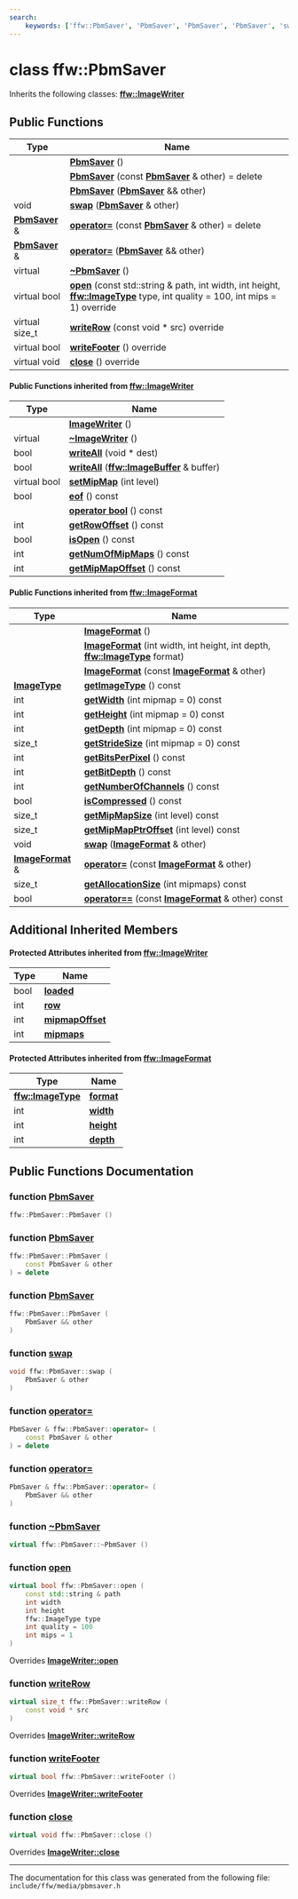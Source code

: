 ```yaml
---
search:
    keywords: ['ffw::PbmSaver', 'PbmSaver', 'PbmSaver', 'PbmSaver', 'swap', 'operator=', 'operator=', '~PbmSaver', 'open', 'writeRow', 'writeFooter', 'close', 'ImageWriter', '~ImageWriter', 'open', 'close', 'writeRow', 'writeAll', 'writeAll', 'setMipMap', 'writeFooter', 'eof', 'operator bool', 'getRowOffset', 'isOpen', 'getNumOfMipMaps', 'getMipMapOffset', 'ImageFormat', 'ImageFormat', 'ImageFormat', 'getImageType', 'getWidth', 'getHeight', 'getDepth', 'getStrideSize', 'getBitsPerPixel', 'getBitDepth', 'getNumberOfChannels', 'isCompressed', 'getMipMapSize', 'getMipMapPtrOffset', 'swap', 'operator=', 'getAllocationSize', 'operator==']
---
```


# class ffw::PbmSaver



Inherits the following classes: **[ffw::ImageWriter](classffw_1_1_image_writer.md)**

## Public Functions

|Type|Name|
|-----|-----|
||[**PbmSaver**](classffw_1_1_pbm_saver.md#1aaf2cecc4aad147b9da60ca19998ebf13) () |
||[**PbmSaver**](classffw_1_1_pbm_saver.md#1aef426d639a39fca7980d2ca183fa34bd) (const **[PbmSaver](classffw_1_1_pbm_saver.md)** & other) = delete |
||[**PbmSaver**](classffw_1_1_pbm_saver.md#1a259829cbd0b17df0023f99d0d4787124) (**[PbmSaver](classffw_1_1_pbm_saver.md)** && other) |
|void|[**swap**](classffw_1_1_pbm_saver.md#1a1bee32ef08a8a2667cb492b44521af7a) (**[PbmSaver](classffw_1_1_pbm_saver.md)** & other) |
|**[PbmSaver](classffw_1_1_pbm_saver.md)** &|[**operator=**](classffw_1_1_pbm_saver.md#1acc238307de57ad1951d1421f17ea5ef4) (const **[PbmSaver](classffw_1_1_pbm_saver.md)** & other) = delete |
|**[PbmSaver](classffw_1_1_pbm_saver.md)** &|[**operator=**](classffw_1_1_pbm_saver.md#1a2f4c00fd4dcbd7639a8a48eb03258561) (**[PbmSaver](classffw_1_1_pbm_saver.md)** && other) |
|virtual |[**~PbmSaver**](classffw_1_1_pbm_saver.md#1a3f97b73544871726d8ae359db7a32f60) () |
|virtual bool|[**open**](classffw_1_1_pbm_saver.md#1aee1263272e0916d2e7453aebb5efda60) (const std::string & path, int width, int height, **[ffw::ImageType](namespaceffw.md#1a92226423d9aa0edfe0ca1dde2141e028)** type, int quality = 100, int mips = 1) override |
|virtual size\_t|[**writeRow**](classffw_1_1_pbm_saver.md#1aadb68576399ae6224717cd67b510e65a) (const void \* src) override |
|virtual bool|[**writeFooter**](classffw_1_1_pbm_saver.md#1ab032962dde9c1802706243f7a31cd7ea) () override |
|virtual void|[**close**](classffw_1_1_pbm_saver.md#1aa164bbdd28d9b9dbc074faf1bbf8ed23) () override |


#### Public Functions inherited from [ffw::ImageWriter](classffw_1_1_image_writer.md)

|Type|Name|
|-----|-----|
||[**ImageWriter**](classffw_1_1_image_writer.md#1a0fd08e680ce039ae73f95aee64496987) () |
|virtual |[**~ImageWriter**](classffw_1_1_image_writer.md#1ace63bec05eb60104b74de3a870eec386) () |
|bool|[**writeAll**](classffw_1_1_image_writer.md#1a95934c31ae9550a2a0a57c2b352a80bc) (void \* dest) |
|bool|[**writeAll**](classffw_1_1_image_writer.md#1ac1271761a010069b418d157e7ea4cea3) (**[ffw::ImageBuffer](classffw_1_1_image_buffer.md)** & buffer) |
|virtual bool|[**setMipMap**](classffw_1_1_image_writer.md#1ac261ab25f1985989831105d3cbcf81e8) (int level) |
|bool|[**eof**](classffw_1_1_image_writer.md#1a5b1c288ec150d346cf0b15cb59f2d61f) () const |
||[**operator bool**](classffw_1_1_image_writer.md#1ab54e10e6ab91958cee30ddfd7949830a) () const |
|int|[**getRowOffset**](classffw_1_1_image_writer.md#1a65502c51bc454d2829ce3482d206a1e8) () const |
|bool|[**isOpen**](classffw_1_1_image_writer.md#1afc935a20677f4f310088dc831b302eb3) () const |
|int|[**getNumOfMipMaps**](classffw_1_1_image_writer.md#1a5caee208812977bba6514290f10acbba) () const |
|int|[**getMipMapOffset**](classffw_1_1_image_writer.md#1a093d6cc0ba73b35b3741167a362c47a4) () const |


#### Public Functions inherited from [ffw::ImageFormat](classffw_1_1_image_format.md)

|Type|Name|
|-----|-----|
||[**ImageFormat**](classffw_1_1_image_format.md#1a5c2552e2129595fdb74923e00f3f51e1) () |
||[**ImageFormat**](classffw_1_1_image_format.md#1a0d214d9324cce891461d07b30be64c34) (int width, int height, int depth, **[ffw::ImageType](namespaceffw.md#1a92226423d9aa0edfe0ca1dde2141e028)** format) |
||[**ImageFormat**](classffw_1_1_image_format.md#1a292f274f857b9da281b9ccb17d07b9ef) (const **[ImageFormat](classffw_1_1_image_format.md)** & other) |
|**[ImageType](namespaceffw.md#1a92226423d9aa0edfe0ca1dde2141e028)**|[**getImageType**](classffw_1_1_image_format.md#1a1bb0e2d7c7916dc840516e97b0fe27d1) () const |
|int|[**getWidth**](classffw_1_1_image_format.md#1af8aa5a20fe893f3289a26b1bc52c1a43) (int mipmap = 0) const |
|int|[**getHeight**](classffw_1_1_image_format.md#1a73e22a919bf12a2207d65496398a6a5f) (int mipmap = 0) const |
|int|[**getDepth**](classffw_1_1_image_format.md#1ae162bf4b48f3dd2e2d7739c927a779b8) (int mipmap = 0) const |
|size\_t|[**getStrideSize**](classffw_1_1_image_format.md#1a55de6ea2325fc284e2fbd027146a53ee) (int mipmap = 0) const |
|int|[**getBitsPerPixel**](classffw_1_1_image_format.md#1a4926378546cb727ad4930fa5797ddd83) () const |
|int|[**getBitDepth**](classffw_1_1_image_format.md#1a07c9771437ef7bfaabe3f51164a99eac) () const |
|int|[**getNumberOfChannels**](classffw_1_1_image_format.md#1a388b531a9ea109266cfc2509e79f6751) () const |
|bool|[**isCompressed**](classffw_1_1_image_format.md#1a6c4430f5cfc51120bfc04008bcdb6210) () const |
|size\_t|[**getMipMapSize**](classffw_1_1_image_format.md#1ac8967d7bd7b6b300e2a8c3ff6b6dfd88) (int level) const |
|size\_t|[**getMipMapPtrOffset**](classffw_1_1_image_format.md#1a95be015bde6130bcf6d27472b74f555e) (int level) const |
|void|[**swap**](classffw_1_1_image_format.md#1a1f855dd5b248274b53766a81102d583d) (**[ImageFormat](classffw_1_1_image_format.md)** & other) |
|**[ImageFormat](classffw_1_1_image_format.md)** &|[**operator=**](classffw_1_1_image_format.md#1a69b46ddfe7e8768658602003530bac23) (const **[ImageFormat](classffw_1_1_image_format.md)** & other) |
|size\_t|[**getAllocationSize**](classffw_1_1_image_format.md#1a6e0eb8d724ec7ee0195ee8f25cf92ff3) (int mipmaps) const |
|bool|[**operator==**](classffw_1_1_image_format.md#1a859ea5ac46aee7a01817dcaca12a18bd) (const **[ImageFormat](classffw_1_1_image_format.md)** & other) const |


## Additional Inherited Members

#### Protected Attributes inherited from [ffw::ImageWriter](classffw_1_1_image_writer.md)

|Type|Name|
|-----|-----|
|bool|[**loaded**](classffw_1_1_image_writer.md#1a4d09307b38ab24200f4c48acf7388f02)|
|int|[**row**](classffw_1_1_image_writer.md#1af45929e45e8a77eafd5385f6e0ec0a1e)|
|int|[**mipmapOffset**](classffw_1_1_image_writer.md#1a5818fb22b1bea07fdf05dbd24d9aa15e)|
|int|[**mipmaps**](classffw_1_1_image_writer.md#1afa8dd4585158b44e4719b20358966328)|


#### Protected Attributes inherited from [ffw::ImageFormat](classffw_1_1_image_format.md)

|Type|Name|
|-----|-----|
|**[ffw::ImageType](namespaceffw.md#1a92226423d9aa0edfe0ca1dde2141e028)**|[**format**](classffw_1_1_image_format.md#1a00569cba5e7d8df7582554718f908d7e)|
|int|[**width**](classffw_1_1_image_format.md#1a1a26d9b05851d073858b34ccabc40a79)|
|int|[**height**](classffw_1_1_image_format.md#1a7c62585ac46e6fc7c3fe6efab59cfd4c)|
|int|[**depth**](classffw_1_1_image_format.md#1a128894191ad04073b44663b8541f97aa)|


## Public Functions Documentation

### function <a id="1aaf2cecc4aad147b9da60ca19998ebf13" href="#1aaf2cecc4aad147b9da60ca19998ebf13">PbmSaver</a>

```cpp
ffw::PbmSaver::PbmSaver ()
```



### function <a id="1aef426d639a39fca7980d2ca183fa34bd" href="#1aef426d639a39fca7980d2ca183fa34bd">PbmSaver</a>

```cpp
ffw::PbmSaver::PbmSaver (
    const PbmSaver & other
) = delete
```



### function <a id="1a259829cbd0b17df0023f99d0d4787124" href="#1a259829cbd0b17df0023f99d0d4787124">PbmSaver</a>

```cpp
ffw::PbmSaver::PbmSaver (
    PbmSaver && other
)
```



### function <a id="1a1bee32ef08a8a2667cb492b44521af7a" href="#1a1bee32ef08a8a2667cb492b44521af7a">swap</a>

```cpp
void ffw::PbmSaver::swap (
    PbmSaver & other
)
```



### function <a id="1acc238307de57ad1951d1421f17ea5ef4" href="#1acc238307de57ad1951d1421f17ea5ef4">operator=</a>

```cpp
PbmSaver & ffw::PbmSaver::operator= (
    const PbmSaver & other
) = delete
```



### function <a id="1a2f4c00fd4dcbd7639a8a48eb03258561" href="#1a2f4c00fd4dcbd7639a8a48eb03258561">operator=</a>

```cpp
PbmSaver & ffw::PbmSaver::operator= (
    PbmSaver && other
)
```



### function <a id="1a3f97b73544871726d8ae359db7a32f60" href="#1a3f97b73544871726d8ae359db7a32f60">~PbmSaver</a>

```cpp
virtual ffw::PbmSaver::~PbmSaver ()
```



### function <a id="1aee1263272e0916d2e7453aebb5efda60" href="#1aee1263272e0916d2e7453aebb5efda60">open</a>

```cpp
virtual bool ffw::PbmSaver::open (
    const std::string & path
    int width
    int height
    ffw::ImageType type
    int quality = 100
    int mips = 1
)
```

Overrides **[ImageWriter::open](classffw_1_1_image_writer.md#1ab549a1367fdab422ff4c6b41f3e91f15)**


### function <a id="1aadb68576399ae6224717cd67b510e65a" href="#1aadb68576399ae6224717cd67b510e65a">writeRow</a>

```cpp
virtual size_t ffw::PbmSaver::writeRow (
    const void * src
)
```

Overrides **[ImageWriter::writeRow](classffw_1_1_image_writer.md#1ae3ab21e0cae7dc204aeebdf4ef58337d)**


### function <a id="1ab032962dde9c1802706243f7a31cd7ea" href="#1ab032962dde9c1802706243f7a31cd7ea">writeFooter</a>

```cpp
virtual bool ffw::PbmSaver::writeFooter ()
```

Overrides **[ImageWriter::writeFooter](classffw_1_1_image_writer.md#1a38a3ee7a3c1580737c141ffd2569f75d)**


### function <a id="1aa164bbdd28d9b9dbc074faf1bbf8ed23" href="#1aa164bbdd28d9b9dbc074faf1bbf8ed23">close</a>

```cpp
virtual void ffw::PbmSaver::close ()
```

Overrides **[ImageWriter::close](classffw_1_1_image_writer.md#1a0b18fcad15107286a29b65b6b88fb20b)**




----------------------------------------
The documentation for this class was generated from the following file: `include/ffw/media/pbmsaver.h`
